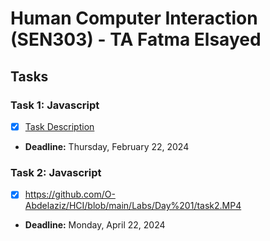 # Human Computer Interaction (SEN303) - TA Fatma Elsayed

## Tasks

### Task 1: Javascript
- [x] [Task Description](https://github.com/O-Abdelaziz/HCI/blob/main/Labs/Day%201/task1.js)
- **Deadline:** Thursday, February 22, 2024
  
### Task 2: Javascript
- [x] https://github.com/O-Abdelaziz/HCI/blob/main/Labs/Day%201/task2.MP4
- **Deadline:** Monday, April 22, 2024
